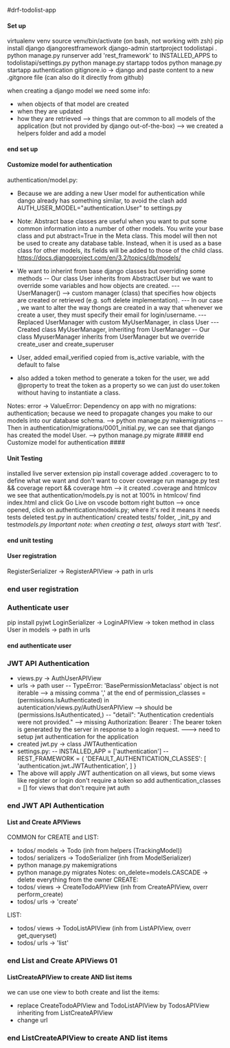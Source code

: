 #drf-todolist-app

#### Set up

virtualenv venv
source venv/bin/activate (on bash, not working with zsh)
pip install django djangorestframework
django-admin startproject todolistapi .
python manage.py runserver
add 'rest_framework' to INSTALLED_APPS to todolistapi/settings.py
python manage.py startapp todos
python manage.py startapp authentication
gitignore.io -> django and paste content to a new .gitgnore file (can also do it directly from github)

when creating a django model we need some info:

- when objects of that model are created
- when they are updated
- how they are retrieved
  --> things that are common to all models of the application (but not provided by django out-of-the-box)
  --> we created a helpers folder and add a model

#### end set up

#### Customize model for authentication

authentication/model.py:

- Because we are adding a new User model for authentication while dango already has something similar,
  to avoid the clash add AUTH_USER_MODEL="authentication.User" to settings.py

- Note: Abstract base classes are useful when you want to put some common information into a number of other models. You write your base class and put abstract=True in the Meta class. This model will then not be used to create any database table. Instead, when it is used as a base class for other models, its fields will be added to those of the child class.
  https://docs.djangoproject.com/en/3.2/topics/db/models/

- We want to inherint from base django classes but overriding some methods
  -- Our class User inherits from AbstractUser but we want to override some variables and how objects are created.
  --- UserManager() --> custom manager (class) that specifies how objects are created or retrieved (e.g. soft delete implementation).
  --- In our case , we want to alter the way thongs are created in a way that whenever we create a user, they must specify their email for login/username.
  --- Replaced UserManager with custom MyUserManager, in class User
  --- Created class MyUserManager, inheriting from UserManager
  -- Our class MyuserManager inherits from UserManager but we override create_user and create_superuser
- User, added email_verified copied from is_active variable, with the default to false
- also added a token method to generate a token for the user, we add @property to treat the token as a property so we can just do user.token without having to instantiate a class.

Notes: error -> ValueError: Dependency on app with no migrations: authentication; because we need to propagate changes you make to our models into our database schema.
--> python manage.py makemigrations
-- Then in authentication/migrations/0001_initial.py, we can see that django has created the model User.
--> python manage.py migrate
#### end Customize model for authentication ####

#### Unit Testing

installed live server extension
pip install coverage
added .coveragerc to to define what we want and don't want to cover
coverage run manage.py test && coverage report && coverage htm
--> it created .coverage and htmlcov
we see that authentication/models.py is not at 100%
in htmlcov/ find index.html and click Go Live on vscode bottom right button
--> once opened, click on authentication/models.py; where it's red it means it needs tests
deleted test.py in authentication/
created tests/ folder, \_init_py and test*models.py
Important note: when creating a test, always start with 'test*'.

#### end unit testing

#### User registration

RegisterSerializer -> RegisterAPIView -> path in urls

### end user registration

### Authenticate user

pip install pyjwt
LoginSerializer -> LoginAPIView -> token method in class User in models -> path in urls

#### end authenticate user

### JWT API Authentication

- views.py -> AuthUserAPIView
- urls -> path user
  -- TypeError: 'BasePermissionMetaclass' object is not iterable
  --> a missing comma ',' at the end of permission_classes = (permissions.IsAuthenticated)
  in autentication/views.py/AuthUserAPIView
  --> should be (permissions.IsAuthenticated,)
  -- "detail": "Authentication credentials were not provided."
  --> missing Authorization: Bearer <token>: The bearer token is generated by the server in response to a login request.
  ---> need to setup jwt authentication for the application
- created jwt.py -> class JWTAuthentication
- settings.py: <!-- https://www.django-rest-framework.org/api-guide/authentication/#custom-authentication -->
  -- INSTALLED_APP = ['authentication']
  -- REST_FRAMEWORK = {
  'DEFAULT_AUTHENTICATION_CLASSES': [
  'authentication.jwt.JWTAuthentication',
  ]
  }
- The above will apply JWT authentication on all views, but some views like register or login don't require a token so add authentication_classes = [] for views that don't require jwt auth

### end JWT API Authentication
#### List and Create APIViews 
COMMON for CREATE and LIST:
- todos/ models -> Todo (inh from helpers (TrackingModel))
- todos/ serializers -> TodoSerializer (inh from ModelSerializer)
- python manage.py makemigrations
- python manage.py migrates
Notes: on_delete=models.CASCADE -> delete everything from the owner
CREATE:
- todos/ views -> CreateTodoAPIView (inh from CreateAPIView, overr perform_create)
- todos/ urls -> 'create'

LIST:
- todos/ views -> TodoListAPIView (inh from ListAPIView, overr get_queryset)
- todos/ urls -> 'list'
### end List and Create APIViews 01 ###
#### ListCreateAPIView to create AND list items
we can use one view to both create and list the items:
- replace CreateTodoAPIView and TodoListAPIView by TodosAPIView inheriting from ListCreateAPIView
- change url
### end ListCreateAPIView to create AND list items ###
